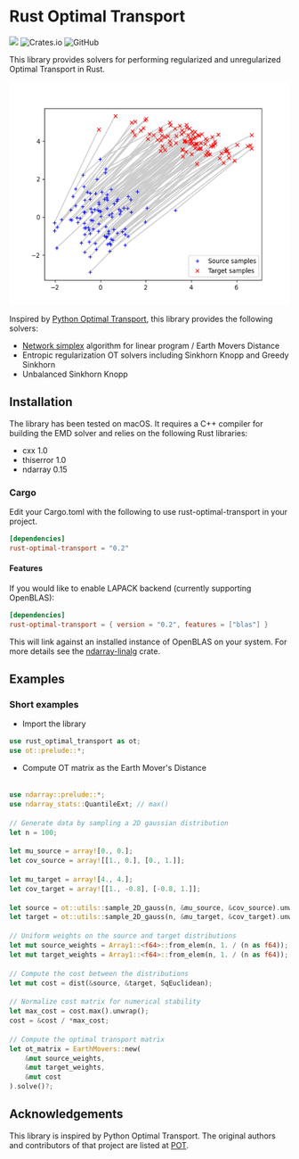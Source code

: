 # Rust Optimal Transport

![](https://github.com/kachark/rust-optimal-transport/actions/workflows/build.yaml/badge.svg?branch=main)
![Crates.io](https://img.shields.io/crates/v/rust-optimal-transport)
![GitHub](https://img.shields.io/github/license/kachark/rust-optimal-transport)

This library provides solvers for performing regularized and unregularized Optimal Transport in Rust.

<!-- ![](https://github.com/kachark/rust-optimal-transport/blob/main/assets/ot_between_samples_2d_gaussian.png) -->
<img src="https://github.com/kachark/rust-optimal-transport/blob/main/assets/ot_between_samples_2d_gaussian.png" width="533" height="400">

Inspired by [Python Optimal Transport](https://pythonot.github.io), this library provides the following solvers: 
- [Network simplex](https://github.com/nbonneel/network_simplex) algorithm for linear program / Earth Movers Distance
- Entropic regularization OT solvers including Sinkhorn Knopp and Greedy Sinkhorn
- Unbalanced Sinkhorn Knopp

## Installation

The library has been tested on macOS. It requires a C++ compiler for building the EMD solver and relies on the following Rust libraries:

- cxx 1.0
- thiserror 1.0
- ndarray 0.15

### Cargo
Edit your Cargo.toml with the following to use rust-optimal-transport in your project.

```toml
[dependencies]
rust-optimal-transport = "0.2"
```

#### Features

If you would like to enable LAPACK backend (currently supporting OpenBLAS):

```toml
[dependencies]
rust-optimal-transport = { version = "0.2", features = ["blas"] }
```

This will link against an installed instance of OpenBLAS on your system. For more details see the
[ndarray-linalg](https://github.com/rust-ndarray/ndarray-linalg) crate.

## Examples

### Short examples

* Import the library

```rust
use rust_optimal_transport as ot;
use ot::prelude::*;

```

* Compute OT matrix as the Earth Mover's Distance

```rust

use ndarray::prelude::*;
use ndarray_stats::QuantileExt; // max()

// Generate data by sampling a 2D gaussian distribution
let n = 100;

let mu_source = array![0., 0.];
let cov_source = array![[1., 0.], [0., 1.]];

let mu_target = array![4., 4.];
let cov_target = array![[1., -0.8], [-0.8, 1.]];

let source = ot::utils::sample_2D_gauss(n, &mu_source, &cov_source).unwrap();
let target = ot::utils::sample_2D_gauss(n, &mu_target, &cov_target).unwrap();

// Uniform weights on the source and target distributions
let mut source_weights = Array1::<f64>::from_elem(n, 1. / (n as f64));
let mut target_weights = Array1::<f64>::from_elem(n, 1. / (n as f64));

// Compute the cost between the distributions
let mut cost = dist(&source, &target, SqEuclidean);

// Normalize cost matrix for numerical stability
let max_cost = cost.max().unwrap();
cost = &cost / *max_cost;

// Compute the optimal transport matrix
let ot_matrix = EarthMovers::new(
    &mut source_weights,
    &mut target_weights,
    &mut cost
).solve()?;

```

## Acknowledgements

This library is inspired by Python Optimal Transport. The original authors and contributors of that project are listed at [POT](https://github.com/PythonOT/POT#acknowledgements).


